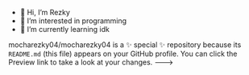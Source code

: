 - 👋 Hi, I’m Rezky
- 👀 I’m interested in programming
- 🌱 I’m currently learning idk

mocharezky04/mocharezky04 is a ✨ special ✨ repository because its `README.md` (this file) appears on your GitHub profile.
You can click the Preview link to take a look at your changes.
--->
